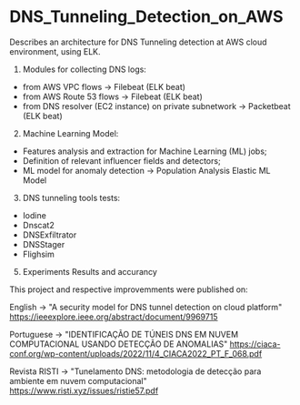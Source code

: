 # DNS_Tunneling_Detection_on_AWS
Describes an architecture for DNS Tunneling detection at AWS cloud environment, using ELK.

1. Modules for collecting DNS logs:
  - from AWS VPC flows -> Filebeat (ELK beat)
  - from AWS Route 53 flows -> Filebeat (ELK beat)
  - from DNS resolver  (EC2 instance) on private subnetwork -> Packetbeat (ELK beat)
2. Machine Learning Model:
  - Features analysis and extraction for Machine Learning (ML) jobs;
  - Definition of relevant influencer fields and detectors;
  - ML model for anomaly detection -> Population Analysis Elastic ML Model
3. DNS tunneling tools tests:
  - Iodine
  - Dnscat2
  - DNSExfiltrator
  - DNSStager
  - Flighsim
5. Experiments Results and accurancy

This project and respective improvemments were published on:

English -> "A security model for DNS tunnel detection on cloud platform" https://ieeexplore.ieee.org/abstract/document/9969715

Portuguese -> "IDENTIFICAÇÃO DE TÚNEIS DNS EM NUVEM COMPUTACIONAL USANDO DETECÇÃO DE ANOMALIAS" https://ciaca-conf.org/wp-content/uploads/2022/11/4_CIACA2022_PT_F_068.pdf

Revista RISTI -> "Tunelamento DNS: metodologia de detecção para ambiente em nuvem computacional" https://www.risti.xyz/issues/ristie57.pdf
